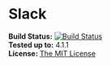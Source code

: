# Slack

**Build Status:** [![Build Status](https://travis-ci.org/erayalakese/slack-wordpress.svg?branch=master)](https://travis-ci.org/erayalakese/slack-wordpress)  
**Tested up to:** 4.1.1  
**License:** [The MIT License](http://opensource.org/licenses/MIT)